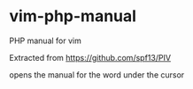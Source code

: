 vim-php-manual
==============

PHP manual for vim

Extracted from https://github.com/spf13/PIV

<Shift-K> opens the manual for the word under the cursor
